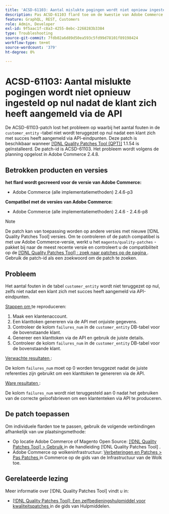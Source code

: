 ```yaml
---
title: 'ACSD-61103: Aantal mislukte pogingen wordt niet opnieuw ingesteld op nul nadat de klant zich heeft aangemeld via de API'
description: Pas ACSD-61103 flard toe om de kwestie van Adobe Commerce te bevestigen waar de mislukkingstelling in de lijst &grave; customer_entity &grave; niet aan nul wordt teruggesteld nadat een klant met succes door API eindpunten het programma opent.
feature: GraphQL, REST, Customers
role: Admin, Developer
exl-id: 9f5aac1f-c8a3-4255-8ebc-2268283b3384
type: Troubleshooting
source-git-commit: 7fdb02a6d89d50ea593c5fd99d78101f89198424
workflow-type: tm+mt
source-wordcount: '379'
ht-degree: 0%

---
```


# ACSD-61103: Aantal mislukte pogingen wordt niet opnieuw ingesteld op nul nadat de klant zich heeft aangemeld via de API

De ACSD-61103-patch lost het probleem op waarbij het aantal fouten in de `customer_entity` -tabel niet wordt teruggezet op nul nadat een klant zich met succes heeft aangemeld via API-eindpunten. Deze patch is beschikbaar wanneer [[!DNL Quality Patches Tool (QPT)]](/help/tools/quality-patches-tool/quality-patches-tool-to-self-serve-quality-patches.md) 1.1.54 is geïnstalleerd. De patch-id is ACSD-61103. Het probleem wordt volgens de planning opgelost in Adobe Commerce 2.4.8.

## Betrokken producten en versies

**het flard wordt gecreeerd voor de versie van Adobe Commerce:**

* Adobe Commerce (alle implementatiemethoden) 2.4.6-p3

**Compatibel met de versies van Adobe Commerce:**

* Adobe Commerce (alle implementatiemethoden) 2.4.6 - 2.4.6-p8

>[!NOTE]
>
>De patch kan van toepassing worden op andere versies met nieuwe [!DNL Quality Patches Tool] versies. Om te controleren of de patch compatibel is met uw Adobe Commerce-versie, werkt u het `magento/quality-patches` -pakket bij naar de meest recente versie en controleert u de compatibiliteit op de [[!DNL Quality Patches Tool] : zoek naar patches op de pagina ](https://experienceleague.adobe.com/tools/commerce-quality-patches/index.html) . Gebruik de patch-id als een zoekwoord om de patch te zoeken.

## Probleem

Het aantal fouten in de tabel `customer_entity` wordt niet teruggezet op nul, zelfs niet nadat een klant zich met succes heeft aangemeld via API-eindpunten.

<u> Stappen om </u> te reproduceren:

1. Maak een klantenaccount.
1. Een klanttoken genereren via de API met onjuiste gegevens.
1. Controleer de kolom `failures_num` in de `customer_entity` DB-tabel voor de bovenstaande klant.
1. Genereer een klanttoken via de API en gebruik de juiste details.
1. Controleer de kolom `failures_num` in de `customer_entity` DB-tabel voor de bovenstaande klant.

<u> Verwachte resultaten </u>:

De kolom `failures_num` moet op 0 worden teruggezet nadat de juiste referenties zijn gebruikt om een klanttoken te genereren via de API.

<u> Ware resultaten </u>:

De kolom `failures_num` wordt niet teruggesteld aan 0 nadat het gebruiken van de correcte geloofsbrieven om een klantenteken via API te produceren.

## De patch toepassen

Om individuele flarden toe te passen, gebruik de volgende verbindingen afhankelijk van uw plaatsingsmethode:

* Op locatie Adobe Commerce of Magento Open Source: [[!DNL Quality Patches Tool] > Gebruik ](/help/tools/quality-patches-tool/usage.md) in de handleiding [!DNL Quality Patches Tool] .
* Adobe Commerce op wolkeninfrastructuur: [ Verbeteringen en Patches > Pas Patches ](https://experienceleague.adobe.com/docs/commerce-cloud-service/user-guide/develop/upgrade/apply-patches.html) in Commerce op de gids van de Infrastructuur van de Wolk toe.

## Gerelateerde lezing

Meer informatie over [!DNL Quality Patches Tool] vindt u in:

* [[!DNL Quality Patches Tool]: Een zelfbedieningshulpmiddel voor kwaliteitspatches ](/help/tools/quality-patches-tool/quality-patches-tool-to-self-serve-quality-patches.md) in de gids van Hulpmiddelen.
